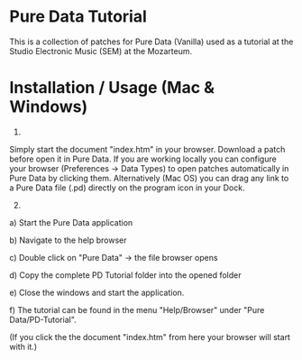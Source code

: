 # Pure Data Tutorial

This is a collection of patches for Pure Data (Vanilla) used as a tutorial
at the Studio Electronic Music (SEM) at the Mozarteum.

# Installation / Usage (Mac & Windows)

1. 

Simply start the document "index.htm" in your browser. 
Download a patch before open it in Pure Data. If you are working locally you can configure your browser (Preferences -> Data Types) to open patches automatically in Pure Data by clicking them. Alternatively (Mac OS) you can drag any link to a Pure Data file (.pd) directly on the program icon in your Dock. 

2.

a) Start the Pure Data application

b) Navigate to the help browser

c) Double click on "Pure Data" -> the file browser opens

d) Copy the complete PD Tutorial folder into the opened folder

e) Close the windows and start the application.

f) The tutorial can be found in the menu "Help/Browser" under "Pure Data/PD-Tutorial".

(If you click the the document "index.htm" from here your browser will start with it.)

